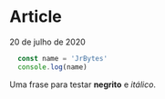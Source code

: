 # Article
20 de julho de 2020

```js
  const name = 'JrBytes'
  console.log(name)
```

Uma frase para testar **negrito** e *itálico*.